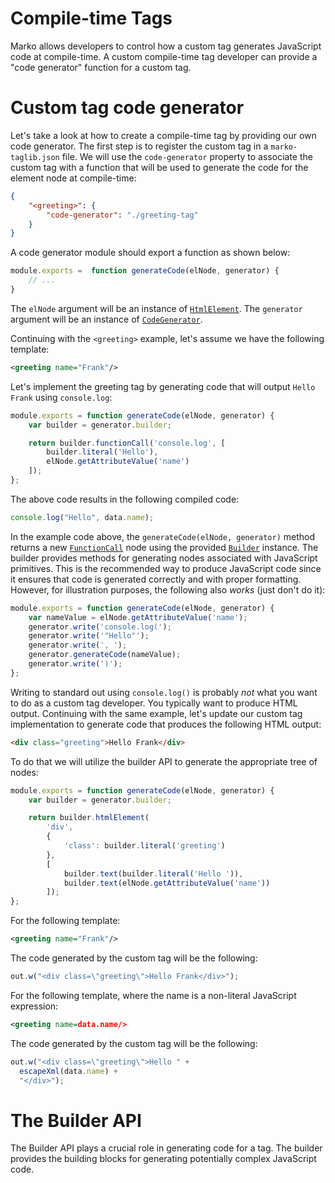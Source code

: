Compile-time Tags
=================

Marko allows developers to control how a custom tag generates JavaScript code at compile-time. A custom compile-time tag developer can provide a "code generator" function for a custom tag.

# Custom tag code generator

Let's take a look at how to create a compile-time tag by providing our own code generator. The first step is to register the custom tag in a `marko-taglib.json` file. We will use the `code-generator` property to associate the custom tag with a function that will be used to generate the code for the element node at compile-time:

```json
{
    "<greeting>": {
        "code-generator": "./greeting-tag"
    }
}
```

A code generator module should export a function as shown below:

```javascript
module.exports =  function generateCode(elNode, generator) {
    // ...
}
```

The `elNode` argument will be an instance of [`HtmlElement`](../compiler/ast/HtmlElement.js). The `generator` argument will be an instance of [`CodeGenerator`](../compiler/CodeGenerator.js).

Continuing with the `<greeting>` example, let's assume we have the following template:

```xml
<greeting name="Frank"/>
```

Let's implement the greeting tag by generating code that will output `Hello Frank` using `console.log`:

```javascript
module.exports = function generateCode(elNode, generator) {
    var builder = generator.builder;

    return builder.functionCall('console.log', [
        builder.literal('Hello'),
        elNode.getAttributeValue('name')
    ]);
};
```

The above code results in the following compiled code:

```javascript
console.log("Hello", data.name);
```

In the example code above, the `generateCode(elNode, generator)` method returns a new [`FunctionCall`](../compiler/ast/FunctionCall.js) node using the provided [`Builder`](../compiler/Builder.js) instance. The builder provides methods for generating nodes associated with JavaScript primitives. This is the recommended way to produce JavaScript code since it ensures that code is generated correctly and with proper formatting.  However, for illustration purposes, the following also _works_ (just don't do it):

```javascript
module.exports = function generateCode(elNode, generator) {
    var nameValue = elNode.getAttributeValue('name');
    generator.write('console.log(');
    generator.write('"Hello"');
    generator.write(', ');
    generator.generateCode(nameValue);
    generator.write(')');
};
```

Writing to standard out using `console.log()` is probably _not_ what you want to do as a custom tag developer. You typically want to produce HTML output. Continuing with the same example, let's update our custom tag implementation to generate code that produces the following HTML output:

```html
<div class="greeting">Hello Frank</div>
```

To do that we will utilize the builder API to generate the appropriate tree of nodes:

```javascript
module.exports = function generateCode(elNode, generator) {
    var builder = generator.builder;

    return builder.htmlElement(
        'div',
        {
            'class': builder.literal('greeting')
        },
        [
            builder.text(builder.literal('Hello ')),
            builder.text(elNode.getAttributeValue('name'))
        ]);
};
```

For the following template:

```xml
<greeting name="Frank"/>
```

The code generated by the custom tag will be the following:

```javascript
out.w("<div class=\"greeting\">Hello Frank</div>");
```

For the following template, where the name is a non-literal JavaScript expression:

```xml
<greeting name=data.name/>
```

The code generated by the custom tag will be the following:

```javascript
out.w("<div class=\"greeting\">Hello " +
  escapeXml(data.name) +
  "</div>");
```

# The Builder API

The Builder API plays a crucial role in generating code for a tag. The builder provides the building blocks for generating potentially complex JavaScript code.
